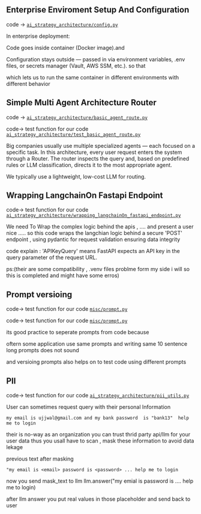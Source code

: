 ## Enterprise Enviroment Setup And Configuration 
code -> [`ai_strategy_architecture/config.py`](ai_strategy_architecture/config.py)


In enterprise deployment:

Code goes inside container (Docker image).and 

Configuration stays outside — passed in via environment variables, .env files, or secrets manager (Vault, AWS SSM, etc.). so that 


which  lets us to  run the same container in different environments with different behavior 


## Simple Multi Agent Architecture Router 
code ->  [`ai_strategy_architecture/basic_agent_route.py`](ai_strategy_architecture/basic_agent_router.py)


code-> test function for our code [`ai_strategy_architecture/test_basic_agent_route.py`](ai_strategy_architecture/test_basic_agent_router.py)


Big companies usually use multiple specialized agents — each focused on a specific task.
In this architecture, every user request enters the system through a Router.
The router inspects the query and, based on predefined rules or LLM classification, directs it to the most appropriate agent.

We typically use a lightweight, low-cost LLM for routing.

## Wrapping LangchainOn Fastapi Endpoint
code-> test function for our code [`ai_strategy_architecture/wrapping_langchainOn_fastapi_endpoint.py`](ai_strategy_architecture/wrapping_langchainOn_fastapi_endpoint.py)


We need To Wrap the complex logic behind the apis ,  .... and present a user nice ..... so this code wraps the langchian logic behind a secure 
'POST' endpoint , using  pydantic for request validation ensuring data integrity 


code explain : 
'APIKeyQuery'  means FastAPI expects an API key in the query parameter of the request URL.

ps:(their are some compatibility , .venv files problme form my side i will so this is completed and might have some erros)

## Prompt versioing 
code-> test function for our code [`misc/prompt.py`](misc/prompt.py)

code-> test function for our code [`misc/prompt.py`](ai_strategy_architecture/wrapping_langchainOn_fastapi_endpoint.py)

its good practice to seperate prompts from code because 

oftern some  application use same prompts and writing same 10 sentence long prompts  does not sound 

and versioing prompts  also helps on to  test code using different prompts 


## PII 
code-> test function for our code [`ai_strategy_architecture/pii_utils.py`](ai_strategy_architecture/pii_utils.py)


User can sometimes request query with  their personal Information


    my email is ujjwal@gmail.com and my bank password  is "bank13"  help me to login 


their is no-way as an organization you can trust thrid party api/llm for your user data
thus you usall have to scan ,  mask these information  to avoid data lekage 


previous text after masking 

    "my email is <email> password is <password> ... help me to login

now you send mask_text to llm 
llm.answer("my emial is <email> password is <password>.... help me to login)

after llm answer you  put real  values in those placeholder and send back to user 



